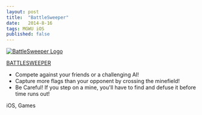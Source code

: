 ```yaml
---
layout: post
title:  "BattleSweeper"
date:   2014-8-16
tags: MGWU iOS
published: false
---
```


<p><a href="http://mgw.us/lse" target="_blank"><img class="img-responsive" src="{{ site.baseurl }}assets/img/bsLogosm.png" srcset="assets/img/bsLogo.png 2x" alt="BattleSweeper Logo"></a></p>
<p><a href="http://mgw.us/lse" target="_blank">BATTLESWEEPER</a></p>
<ul>
<li>Compete against your friends or a challenging AI!</li>
<li>Capture more flags than your opponent by crossing the minefield!</li>
<li>Be Careful! If you step on a mine, you'll have to find and defuse it before time runs out!</li>
</ul>
<sm><i class="icon-tag"></i> iOS, Games</sm>
